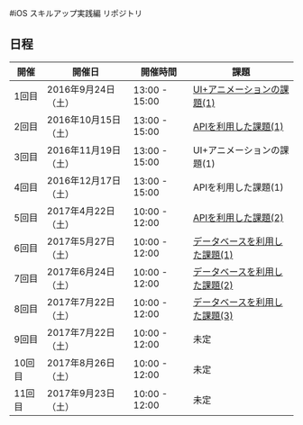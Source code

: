 #iOS スキルアップ実践編 リポジトリ

## 日程
|開催 | 開催日 | 開催時間 | 課題  |
|---|---|---|---|
| 1回目 | 2016年9月24日（土）| 13:00 - 15:00 | [UI+アニメーションの課題(1)](https://github.com/sdt-ekushida/iOSTraining/wiki/%E7%AC%AC%E4%B8%80%E5%9B%9E%E3%82%B9%E3%82%AD%E3%83%AB%E3%82%A2%E3%83%83%E3%83%97%E3%80%80%E5%AE%9F%E8%B7%B5%E7%B7%A8%E3%80%80%E5%95%8F%E9%A1%8C) |
| 2回目 | 2016年10月15日（土）| 13:00 - 15:00 | [APIを利用した課題(1)](https://github.com/sdt-ekushida/iOSTraining/wiki/%E7%AC%AC%E4%BA%8C%E5%9B%9E%E3%82%B9%E3%82%AD%E3%83%AB%E3%82%A2%E3%83%83%E3%83%97%E3%80%80%E5%AE%9F%E8%B7%B5%E7%B7%A8%E3%80%80%E5%95%8F%E9%A1%8C) |
| 3回目 | 2016年11月19日（土）| 13:00 - 15:00 | UI+アニメーションの課題(1) |
| 4回目 | 2016年12月17日（土）| 13:00 - 15:00 | APIを利用した課題(1) |
| 5回目 | 2017年4月22日（土）| 10:00 - 12:00 | [APIを利用した課題(2)](https://github.com/stv-ekushida/iOSTraining/wiki/%E7%AC%AC%E4%BA%94%E5%9B%9E-%E3%82%B9%E3%82%AD%E3%83%AB%E3%82%A2%E3%83%83%E3%83%97%E3%80%80%E5%AE%9F%E8%B7%B5%E7%B7%A8)|
| 6回目 | 2017年5月27日（土）| 10:00 - 12:00 | [データベースを利用した課題(1)](https://github.com/stv-ekushida/iOSTraining/wiki/%E7%AC%AC%E5%85%AD%E5%9B%9E-%E3%82%B9%E3%82%AD%E3%83%AB%E3%82%A2%E3%83%83%E3%83%97%E3%80%80%E5%AE%9F%E8%B7%B5%E7%B7%A8) |
| 7回目 | 2017年6月24日（土）| 10:00 - 12:00 | [データベースを利用した課題(2)](https://github.com/stv-ekushida/iOSTraining/wiki/%E7%AC%AC%E4%B8%83%E5%9B%9E%E3%82%B9%E3%82%AD%E3%83%AB%E3%82%A2%E3%83%83%E3%83%97%E3%80%80%E5%AE%9F%E8%B7%B5%E7%B7%A8) |
| 8回目 | 2017年7月22日（土）| 10:00 - 12:00 | [データベースを利用した課題(3)](https://github.com/stv-ekushida/iOSTraining/wiki/%E7%AC%AC%E5%85%AB%E5%9B%9E%E3%82%B9%E3%82%AD%E3%83%AB%E3%82%A2%E3%83%83%E3%83%97%E3%80%80%E5%AE%9F%E8%B7%B5%E7%B7%A8) |
| 9回目 | 2017年7月22日（土）| 10:00 - 12:00 | 未定 |
| 10回目 | 2017年8月26日（土）| 10:00 - 12:00 | 未定 |
| 11回目 | 2017年9月23日（土）| 10:00 - 12:00 | 未定 |
